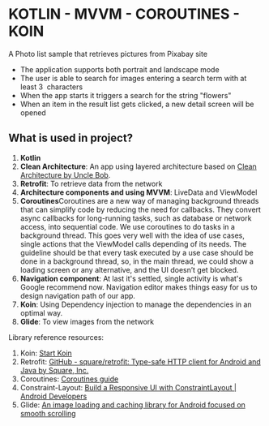 # KOTLIN - MVVM - COROUTINES - KOIN 
A Photo list sample that retrieves pictures from Pixabay site
 
<ul>
<li>The application supports both portrait and landscape mode </li>
<li>The user is able to search for images entering a search term with at least 3  characters </li>
<li>When the app starts it triggers a search for the string "flowers"</li>
<li>When an item in the result list gets clicked, a new detail screen will be opened</li>

</ul>

<h2>What is used in project? </h2>
<ol>
 <li><strong>Kotlin</strong></li>
<li><strong>Clean Architecture</strong>: An app using layered architecture based on <a href="http://blog.cleancoder.com/uncle-bob/2012/08/13/the-clean-architecture.html" rel="nofollow">Clean Architecture by Uncle Bob</a>.</li>
<li><strong>Retrofit</strong>: To retrieve data from the network</li>
<li><strong>Architecture components and using MVVM</strong>: LiveData and ViewModel</li>
<li><strong>Coroutines</strong>Coroutines are a new way of managing background threads that can simplify code by reducing the need for callbacks. They convert async callbacks for long-running tasks, such as database or network access, into sequential code. We use coroutines to do tasks in a background thread. This goes very well with the idea of use cases, single actions that the ViewModel calls depending of its needs. The guideline should be that every task executed by a use case should be done in a background thread, so, in the main thread, we could show a loading screen or any alternative, and the UI doesn’t get blocked.</li>
<li><strong>Navigation component</strong>: At last it's settled, single activity is what's Google recommend now. Navigation editor makes things easy for us to design navigation path of our app.</li>
<li><strong>Koin</strong>: Using Dependency injection to manage the dependencies in an optimal way.</li>
<li><strong>Glide</strong>: To view images from the network </li>
</ol>

Library reference resources:
<ol>
<li>Koin: <a href="https://insert-koin.io/">Start Koin</a></li>
<li>Retrofit: <a href="https://github.com/square/retrofit">GitHub - square/retrofit: Type-safe HTTP client for Android and Java by Square, Inc.</a></li>
<li>Coroutines: <a href="https://kotlinlang.org/docs/coroutines-guide.html">Coroutines guide</a></li>
<li>Constraint-Layout: <a href="https://developer.android.com/training/constraint-layout/index.html" rel="nofollow">Build a Responsive UI with ConstraintLayout | Android Developers</a></li>
<li>Glide: <a href="https://github.com/bumptech/glide" rel="nofollow">An image loading and caching library for Android focused on smooth scrolling </a></li>
</ol>
